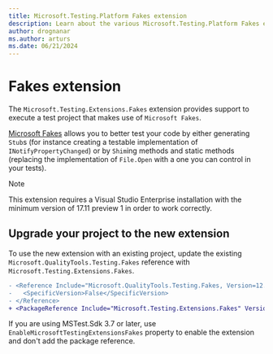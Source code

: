 ```yaml
---
title: Microsoft.Testing.Platform Fakes extension
description: Learn about the various Microsoft.Testing.Platform Fakes extension capabilities and how to use it.
author: drognanar
ms.author: arturs
ms.date: 06/21/2024
---
```


# Fakes extension

The `Microsoft.Testing.Extensions.Fakes` extension provides support to execute a test project that makes use of `Microsoft Fakes`.

[Microsoft Fakes](/visualstudio/test/isolating-code-under-test-with-microsoft-fakes) allows you to better test your code by either generating `Stub`s (for instance creating a testable implementation of `INotifyPropertyChanged`) or by `Shim`ing methods and static methods (replacing the implementation of `File.Open` with a one you can control in your tests).

> [!NOTE]
> This extension requires a Visual Studio Enterprise installation with the minimum version of 17.11 preview 1 in order to work correctly.

## Upgrade your project to the new extension

To use the new extension with an existing project, update the existing `Microsoft.QualityTools.Testing.Fakes` reference with `Microsoft.Testing.Extensions.Fakes`.

```diff
- <Reference Include="Microsoft.QualityTools.Testing.Fakes, Version=12.0.0.0, Culture=Neutral">
-   <SpecificVersion>False</SpecificVersion>
- </Reference>
+ <PackageReference Include="Microsoft.Testing.Extensions.Fakes" Version="17.11.0-beta.24319.3" />
```

If you are using MSTest.Sdk 3.7 or later, use `EnableMicrosoftTestingExtensionsFakes` property to enable the extension and don't add the package reference.